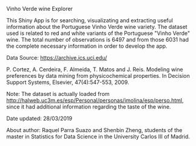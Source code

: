 Vinho Verde wine Explorer

This Shiny App is for searching, visualizating and extracting useful information about the Portuguese Vinho Verde wine variety. The dataset used is related to red and white variants of the Portuguese "Vinho Verde" wine. The total number of observations is 6497 and from those 6031 had the complete necessary information in order to develop the app.

Data Source: https://archive.ics.uci.edu/

P. Cortez, A. Cerdeira, F. Almeida, T. Matos and J. Reis. 
Modeling wine preferences by data mining from physicochemical properties. In Decision Support Systems, Elsevier, 47(4):547-553, 2009.

Note: The dataset is actually loaded from http://halweb.uc3m.es/esp/Personal/personas/imolina/esp/perso.html, since it had additional information regarding the taste of the wine.

Date updated: 28/03/2019

About author: Raquel Parra Suazo and Shenbin Zheng, students of the master in Statistics for Data Science in the University Carlos III of Madrid.
